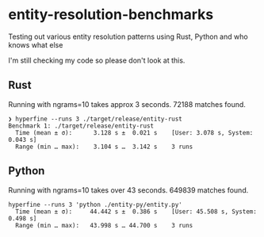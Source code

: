 # entity-resolution-benchmarks
Testing out various entity resolution patterns using Rust, Python and who knows what else

I'm still checking my code so please don't look at this.


## Rust

Running with ngrams=10 takes approx 3 seconds.  72188 matches found.
```
❯ hyperfine --runs 3 ./target/release/entity-rust
Benchmark 1: ./target/release/entity-rust
  Time (mean ± σ):      3.128 s ±  0.021 s    [User: 3.078 s, System: 0.043 s]
  Range (min … max):    3.104 s …  3.142 s    3 runs
```

## Python

Running with ngrams=10 takes over 43 seconds. 649839 matches found.

```
hyperfine --runs 3 'python ./entity-py/entity.py'
  Time (mean ± σ):     44.442 s ±  0.386 s    [User: 45.508 s, System: 0.498 s]
  Range (min … max):   43.998 s … 44.700 s    3 runs

```


